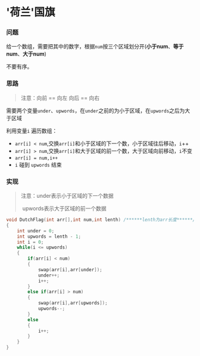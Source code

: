 # '荷兰'国旗

### 问题

给一个数组，需要把其中的数字，根据`num`按三个区域划分开(**小于num**、**等于num**、**大于num**)

不要有序。

### 思路

> 注意：向前 == 向左  向后  == 向右

需要两个变量`under`、`upwords`，在`under`之前的为小于区域，在`upwords`之后为大于区域

利用变量`i` 遍历数组：

- `arr[i] < num`,交换`arr[i]`和小于区域的下一个数，小于区域往后移动，`i`++
- `arr[i] > num`,交换`arr[i]`和大于区域的前一个数，大于区域向前移动，`i`不变
- `arr[i] = num,i++`
- `i` 碰到 `upwords` 结束

### 实现

> 注意：under表示小于区域的下一个数据
>
> ​			upwords表示大于区域的前一个数据

```c++
void DutchFlag(int arr[],int num,int lenth) /******lenth为arr长度******/
{
    int under = 0;
    int upwords = lenth - 1;
    int i = 0;
    while(i <= upwords)
    {
        if(arr[i] < num)
        {
            swap(arr[i],arr[under]);
            under++;
            i++;
        }
        else if(arr[i] > num)
        {
            swap(arr[i],arr[upwords]);
            upwords--;
        }
        else
        {
            i++;
        }
    }
}
```

